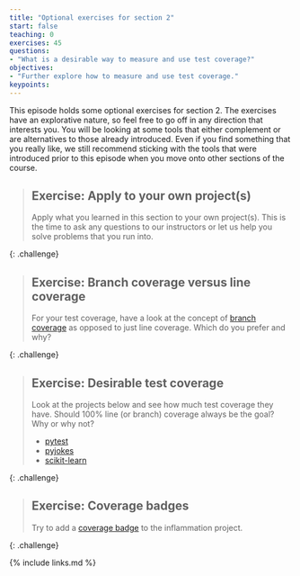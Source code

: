 ```yaml
---
title: "Optional exercises for section 2"
start: false
teaching: 0
exercises: 45
questions:
- "What is a desirable way to measure and use test coverage?"
objectives:
- "Further explore how to measure and use test coverage."
keypoints:
---
```


This episode holds some optional exercises for section 2. 
The exercises have an explorative nature, so feel free to go off in any direction that interests you.
You will be looking at some tools that either complement or are alternatives to those already introduced.
Even if you find something that you really like,
we still recommend sticking with the tools that were introduced prior to this episode when you move onto other sections of the course.

> ## Exercise: Apply to your own project(s)
> Apply what you learned in this section to your own project(s). 
> This is the time to ask any questions to our instructors or let us help you solve problems that you run into.
> 
{: .challenge}

> ## Exercise: Branch coverage versus line coverage
> For your test coverage, have a look at the concept of 
> [branch coverage](https://about.codecov.io/blog/line-or-branch-coverage-which-type-is-right-for-you/) as opposed to just line coverage. 
> Which do you prefer and why?
> 
{: .challenge}

> ## Exercise: Desirable test coverage
> Look at the projects below and see how much test coverage they have. 
> Should 100% line (or branch) coverage always be the goal? Why or why not?
> - [pytest](https://github.com/pytest-dev/pytest)
> - [pyjokes](https://github.com/pyjokes/pyjokes)
> - [scikit-learn](https://github.com/scikit-learn/scikit-learn)
> 
{: .challenge}

> ## Exercise: Coverage badges
> Try to add a [coverage badge](https://github.com/marketplace/actions/coverage-badge) to the inflammation project.
> 
{: .challenge}

{% include links.md %}
